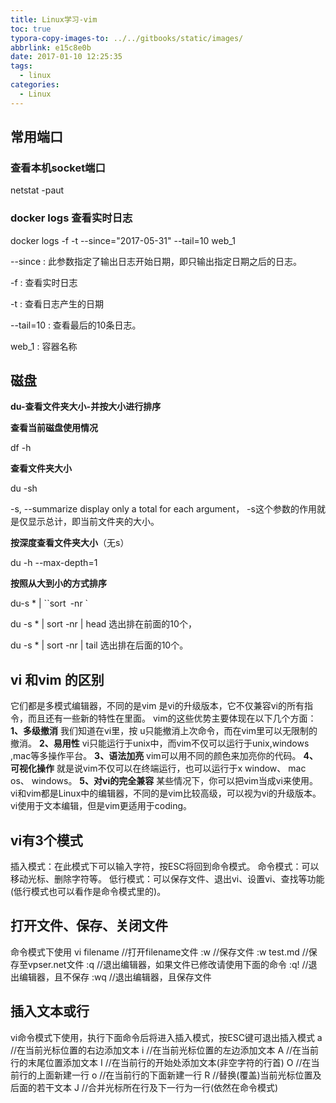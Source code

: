 ```yaml
---
title: Linux学习-vim
toc: true
typora-copy-images-to: ../../gitbooks/static/images/
abbrlink: e15c8e0b
date: 2017-01-10 12:25:35
tags:
  - linux
categories:
  - Linux
---
```




## 常用端口

### 查看本机socket端口

netstat -paut

### docker logs 查看实时日志

docker logs -f -t --since="2017-05-31" --tail=10 web_1

 --since : 此参数指定了输出日志开始日期，即只输出指定日期之后的日志。

-f : 查看实时日志

-t : 查看日志产生的日期

--tail=10 : 查看最后的10条日志。

web_1 : 容器名称

## 磁盘

**du-查看文件夹大小-并按大小进行排序**

**查看当前磁盘使用情况**

df -h

**查看文件夹大小**

du -sh

 -s, --summarize display only a total for each argument， -s这个参数的作用就是仅显示总计，即当前文件夹的大小。

**按深度查看文件夹大小**（无s）

 du -h --max-depth=1

**按照从大到小的方式排序**

du-s * | ``sort` `-nr  `

du -s * | sort -nr | head 选出排在前面的10个，

du -s * | sort -nr | tail 选出排在后面的10个。

## vi 和vim 的区别

它们都是多模式编辑器，不同的是vim 是vi的升级版本，它不仅兼容vi的所有指令，而且还有一些新的特性在里面。
vim的这些优势主要体现在以下几个方面：
**1、多级撤消**
我们知道在vi里，按 u只能撤消上次命令，而在vim里可以无限制的撤消。
**2、易用性**
vi只能运行于unix中，而vim不仅可以运行于unix,windows ,mac等多操作平台。
**3、语法加亮**
vim可以用不同的颜色来加亮你的代码。
**4、可视化操作**
就是说vim不仅可以在终端运行，也可以运行于x window、 mac os、 windows。
**5、对vi的完全兼容**
某些情况下，你可以把vim当成vi来使用。
vi和vim都是Linux中的编辑器，不同的是vim比较高级，可以视为vi的升级版本。vi使用于文本编辑，但是vim更适用于coding。 

## vi有3个模式 

插入模式：在此模式下可以输入字符，按ESC将回到命令模式。 
命令模式：可以移动光标、删除字符等。 
低行模式：可以保存文件、退出vi、设置vi、查找等功能(低行模式也可以看作是命令模式里的)。 

## 打开文件、保存、关闭文件

命令模式下使用
vi filename       //打开filename文件 
:w                    //保存文件 
:w test.md       //保存至vpser.net文件 
:q                    //退出编辑器，如果文件已修改请使用下面的命令 
:q!                   //退出编辑器，且不保存 
:wq                 //退出编辑器，且保存文件 

## 插入文本或行

vi命令模式下使用，执行下面命令后将进入插入模式，按ESC键可退出插入模式
a      //在当前光标位置的右边添加文本 
i       //在当前光标位置的左边添加文本 
A     //在当前行的末尾位置添加文本 
I      //在当前行的开始处添加文本(非空字符的行首) 
O     //在当前行的上面新建一行 
o     //在当前行的下面新建一行 
R    //替换(覆盖)当前光标位置及后面的若干文本 
J    //合并光标所在行及下一行为一行(依然在命令模式) 